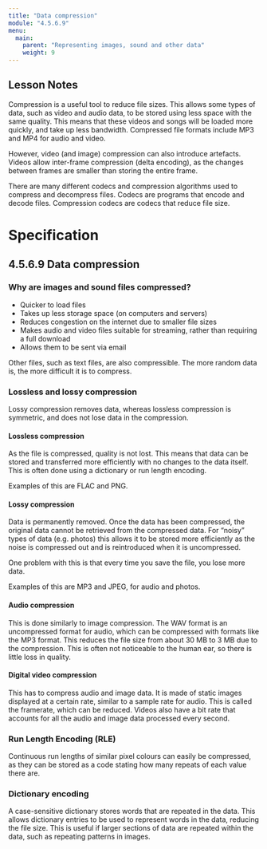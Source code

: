 ```yaml
---
title: "Data compression"
module: "4.5.6.9"
menu:
  main:
    parent: "Representing images, sound and other data"
    weight: 9
---
```


## Lesson Notes
Compression is a useful tool to reduce file sizes. This allows some types of data, such as video and audio data, to be stored using less space with the same quality. This means that these videos and songs will be loaded more quickly, and take up less bandwidth. Compressed file formats include MP3 and MP4 for audio and video.

However, video (and image) compression can also introduce artefacts. Videos allow inter-frame compression (delta encoding), as the changes between frames are smaller than storing the entire frame.

There are many different codecs and compression algorithms used to compress and decompress files. Codecs are programs that encode and decode files. Compression codecs are codecs that reduce file size.

# Specification

## 4.5.6.9 Data compression

### Why are images and sound files compressed?
- Quicker to load files
- Takes up less storage space (on computers and servers)
- Reduces congestion on the internet due to smaller file sizes
- Makes audio and video files suitable for streaming, rather than requiring a full download
- Allows them to be sent via email

Other files, such as text files, are also compressible. The more random data is, the more difficult it is to compress.

### Lossless and lossy compression
Lossy compression removes data, whereas lossless compression is symmetric, and does not lose data in the compression.

#### Lossless compression
As the file is compressed, quality is not lost. This means that data can be stored and transferred more efficiently with no changes to the data itself. This is often done using a dictionary or run length encoding.

Examples of this are FLAC and PNG. 

#### Lossy compression
Data is permanently removed. Once the data has been compressed, the original data cannot be retrieved from the compressed data. For “noisy” types of data (e.g. photos) this allows it to be stored more efficiently as the noise is compressed out and is reintroduced when it is uncompressed.

One problem with this is that every time you save the file, you lose more data.

Examples of this are MP3 and JPEG, for audio and photos.

#### Audio compression
This is done similarly to image compression. The WAV format is an uncompressed format for audio, which can be compressed with formats like the MP3 format. This reduces the file size from about 30 MB to 3 MB due to the compression. This is often not noticeable to the human ear, so there is little loss in quality.

#### Digital video compression
This has to compress audio and image data. It is made of static images displayed at a certain rate, similar to a sample rate for audio. This is called the framerate, which can be reduced. Videos also have a bit rate that accounts for all the audio and image data processed every second.

### Run Length Encoding (RLE)
Continuous run lengths of similar pixel colours can easily be compressed, as they can be stored as a code stating how many repeats of each value there are.

### Dictionary encoding
A case-sensitive dictionary stores words that are repeated in the data. This allows dictionary entries to be used to represent words in the data, reducing the file size. This is useful if larger sections of data are repeated within the data, such as repeating patterns in images.